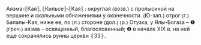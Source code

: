 ---
---

Аязма-⟦Кая⟧, ⟦Кильсе⟧-⟦Кая⟧
: округлая ⦅возв.⦆ с пролысиной на вершине и скальными обнажениями у оконечности. ⦅Ю-зап.⦆ отрог ⦅г.⦆ Балалы-Кая, ниже ее, по ⦅л.⦆ стороне ⦅дол.⦆ ⦅р.⦆ Отузка, у Ялы-Богаза – ❶ ⦅греч.⦆ аязма – освященный, благословенный; ❷ в начале XIX в. на ней еще сохранялись руины церкви ⦃З3⦄.
